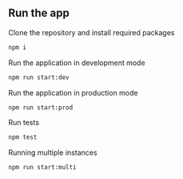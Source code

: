 ## Run the app

Clone the repository and install required packages

```bash
npm i
```

Run the application in development mode

```bash
npm run start:dev
```

Run the application in production mode

```bash
npm run start:prod
```

Run tests

```bash
npm test
```

Running multiple instances

```bash
npm run start:multi
```